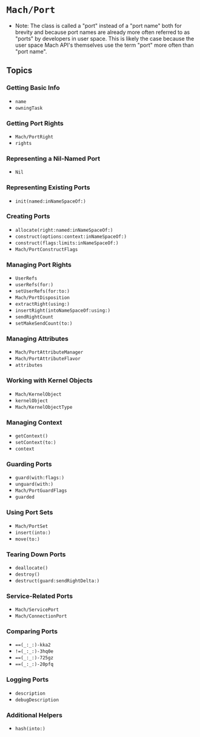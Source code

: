 # ``Mach/Port``

- Note: The class is called a "port" instead of a "port name" both for brevity and because port names are already more often referred to as "ports" by developers in user space. This is likely the case because the user space Mach API's themselves use the term "port" more often than "port name".
## Topics


### Getting Basic Info

- ``name``
- ``owningTask``

### Getting Port Rights

- ``Mach/PortRight``
- ``rights``

### Representing a Nil-Named Port

- ``Nil``

### Representing Existing Ports

- ``init(named:inNameSpaceOf:)``

### Creating Ports

- ``allocate(right:named:inNameSpaceOf:)``
- ``construct(options:context:inNameSpaceOf:)``
- ``construct(flags:limits:inNameSpaceOf:)``
- ``Mach/PortConstructFlags``

### Managing Port Rights

- ``UserRefs``
- ``userRefs(for:)``
- ``setUserRefs(for:to:)``
- ``Mach/PortDisposition``
- ``extractRight(using:)``
- ``insertRight(intoNameSpaceOf:using:)``
- ``sendRightCount``
- ``setMakeSendCount(to:)``

### Managing Attributes

- ``Mach/PortAttributeManager``
- ``Mach/PortAttributeFlavor``
- ``attributes``

### Working with Kernel Objects

- ``Mach/KernelObject``
- ``kernelObject``
- ``Mach/KernelObjectType``

### Managing Context

- ``getContext()``
- ``setContext(to:)``
- ``context``

### Guarding Ports

- ``guard(with:flags:)``
- ``unguard(with:)``
- ``Mach/PortGuardFlags``
- ``guarded``

### Using Port Sets

- ``Mach/PortSet``
- ``insert(into:)``
- ``move(to:)``

### Tearing Down Ports

- ``deallocate()``
- ``destroy()``
- ``destruct(guard:sendRightDelta:)``

### Service-Related Ports

- ``Mach/ServicePort``
- ``Mach/ConnectionPort``

### Comparing Ports

- ``==(_:_:)-kka2``
- ``!=(_:_:)-3hq0e``
- ``==(_:_:)-725gz``
- ``==(_:_:)-20pfq``

### Logging Ports

- ``description``
- ``debugDescription``

### Additional Helpers

- ``hash(into:)``